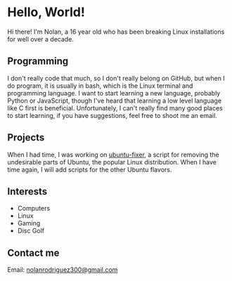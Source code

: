 # Hello, World!
Hi there! I'm Nolan, a 16 year old who has been breaking Linux installations for well over a decade.
## Programming
I don't really code that much, so I don't really belong on GitHub, but when I do program, it is usually in bash, which is the Linux terminal and programming language. I want to start learning a new language, probably Python or JavaScript, though I've heard that learning a low level language like C first is beneficial. Unfortunately, I can't really find many good places to start learning, if you have suggestions, feel free to shoot me an email.
## Projects
When I had time, I was working on [ubuntu-fixer](https://github.com/nolan-rodriguez/ubuntu-fixer), a script for removing the undesirable parts of Ubuntu, the popular Linux distribution. When I have time again, I will add scripts for the other Ubuntu flavors.
## Interests
- Computers
- Linux
- Gaming
- Disc Golf
## Contact me
Email: nolanrodriguez300@gmail.com
<!--
**nolan-rodriguez/nolan-rodriguez** is a ✨ _special_ ✨ repository because its `README.md` (this file) appears on your GitHub profile.

Here are some ideas to get you started:

- 🔭 I’m currently working on ...
- 🌱 I’m currently learning ...
- 👯 I’m looking to collaborate on ...
- 🤔 I’m looking for help with ...
- 💬 Ask me about ...
- 📫 How to reach me: ...
- 😄 Pronouns: ...
- ⚡ Fun fact: ...
-->
